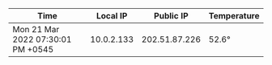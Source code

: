 | Time     | Local IP | Public IP | Temperature |
| ----------- | ----------- | ----------- | ----------- |
| Mon 21 Mar 2022 07:30:01 PM +0545      | 10.0.2.133     | 202.51.87.226  | 52.6° |

